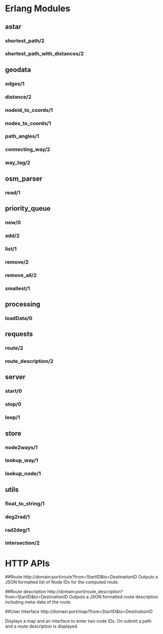 # Erlang Modules

## astar
### shortest_path/2
### shortest_path_with_distances/2

## geodata
### edges/1
### distance/2
### nodeid_to_coords/1
### nodes_to_coords/1
### path_angles/1
### connecting_way/2
### way_tag/2

## osm_parser
### read/1

## priority_queue
### new/0
### add/2
### list/1
### remove/2
### remove_all/2
### smallest/1

## processing
### loadData/0

## requests
### route/2
### route_description/2

## server
### start/0
### stop/0
### loop/1

## store
### node2ways/1
### lookup_way/1
### lookup_node/1

## utils
### float_to_string/1
### deg2rad/1
### rad2deg/1
### intersection/2

# HTTP APIs

##Route
	http://domain:port/route?from=StartID&to=DestinationID
Outputs a JSON formatted list of Node IDs for the computed route.

##Route description
	http://domain:port/route_description?from=StartID&to=DestinationID
Outputs a JSON formatted route description including meta-data of the route.

##User Interface
	http://domain:port/map?from=StartID&to=DestinationID

Displays a map and an interface to enter two node IDs. 
On submit a path and a route description is displayed.